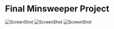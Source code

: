 # Final Minsweeper Project

![ScreenShot]('./assets/1.png')
![ScreenShot]('./assets/2.png')
![ScreenShot]('./assets/3.png')